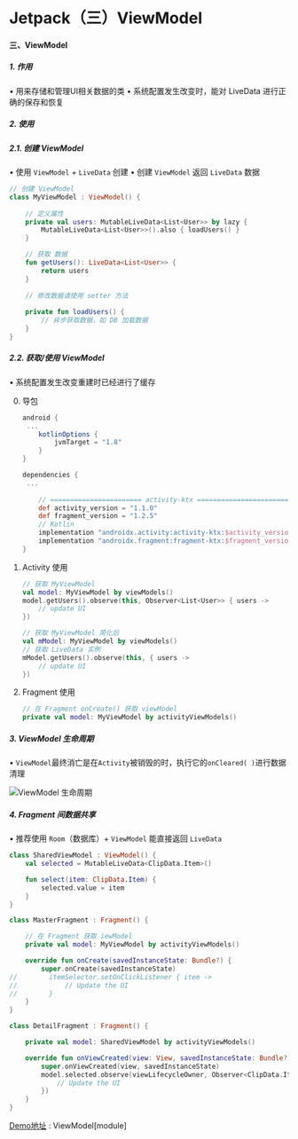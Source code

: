 # Jetpack（三）ViewModel

#### 三、ViewModel

##### 1. 作用

• 用来存储和管理UI相关数据的类
• 系统配置发生改变时，能对 LiveData 进行正确的保存和恢复

##### 2. 使用

##### 2.1. 创建 ViewModel

• 使用 `ViewModel` + `LiveData` 创建
• 创建 `ViewModel` 返回 `LiveData` 数据

```kotlin
// 创建 ViewModel
class MyViewModel : ViewModel() {
	
    // 定义属性
    private val users: MutableLiveData<List<User>> by lazy {
        MutableLiveData<List<User>>().also { loadUsers() }
    }

    // 获取 数据
    fun getUsers(): LiveData<List<User>> {
        return users
    }
	
    // 修改数据请使用 setter 方法
    
    private fun loadUsers() {
        // 异步获取数据，如 DB 加载数据
    }
}
```

##### 2.2. 获取/使用 ViewModel

• 系统配置发生改变重建时已经进行了缓存

0. 导包

   ```groovy
   android {
   	...
       kotlinOptions {
           jvmTarget = "1.8"
       }
   }
   
   dependencies {
   	... 
   	
       // ======================= activity-ktx =======================
       def activity_version = "1.1.0"
       def fragment_version = "1.2.5"
       // Kotlin
       implementation "androidx.activity:activity-ktx:$activity_version"
       implementation "androidx.fragment:fragment-ktx:$fragment_version"
   }
   ```

1. Activity 使用

   ```kotlin
   // 获取 MyViewModel
   val model: MyViewModel by viewModels()
   model.getUsers().observe(this, Observer<List<User>> { users ->
       // update UI
   })
   
   // 获取 MyViewModel 简化后
   val mModel: MyViewModel by viewModels()
   // 获取 LiveData 实例
   mModel.getUsers().observe(this, { users ->
       // update UI
   })
   ```

2. Fragment 使用

   ```kotlin
   // 在 Fragment onCreate() 获取 viewModel
   private val model: MyViewModel by activityViewModels()
   ```

##### 3. ViewModel 生命周期

• `ViewModel`最终消亡是在`Activity`被销毁的时，执行它的`onCleared( )`进行数据清理

![ViewModel 生命周期](https://developer.android.com/images/topic/libraries/architecture/viewmodel-lifecycle.png)

##### 4. Fragment 间数据共享

• 推荐使用 `Room`（数据库）+ `ViewModel` 能直接返回 `LiveData`

```kotlin
class SharedViewModel : ViewModel() {
    val selected = MutableLiveData<ClipData.Item>()

    fun select(item: ClipData.Item) {
        selected.value = item
    }
}

class MasterFragment : Fragment() {

    // 在 Fragment 获取 iewModel
    private val model: MyViewModel by activityViewModels()

    override fun onCreate(savedInstanceState: Bundle?) {
        super.onCreate(savedInstanceState)
//        itemSelector.setOnClickListener { item ->
//            // Update the UI
//        }
    }
}

class DetailFragment : Fragment() {

    private val model: SharedViewModel by activityViewModels()

    override fun onViewCreated(view: View, savedInstanceState: Bundle?) {
        super.onViewCreated(view, savedInstanceState)
        model.selected.observe(viewLifecycleOwner, Observer<ClipData.Item> { item ->
            // Update the UI
        })
    }
}
```



[Demo地址](https://github.com/aiybybz/AndroidDemo) : ViewModel[module]

